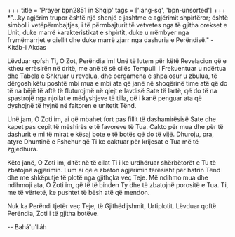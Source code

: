 +++
title = 'Prayer bpn2851 in Shqip'
tags = ['lang-sq', 'bpn-unsorted']
+++
*"...ky agjërim trupor është një shenjë e jashtme e agjërimit shpirtëror; është simbol i vetëpërmbajtjes, i të përmbajturit të vetvetes nga të gjitha orekset e Unit, duke marrë karakteristikat e shpirtit, duke u rrëmbyer nga frymëmarrjet e qiellit dhe duke marrë zjarr nga dashuria e Perëndisë." - Kitáb-i Akdas

 




Lëvduar qofsh Ti, O Zot, Perëndia im! Unë të lutem për këtë Revelacion që e ktheu errësirën në dritë, me anë të së cilës Tempulli i Frekuentuar u ndërtua dhe Tabela e Shkruar u revelua, dhe pergamena e shpalosur u zbulua, të dërgosh këtu poshtë mbi mua e mbi ata që janë në shoqërinë time atë që do të na bëjë të aftë të fluturojmë në qiejt e lavdisë Sate të lartë, që do të na spastrojë nga njollat e mëdyshjeve të tilla, që i kanë penguar ata që dyshojnë të hyjnë në faltoren e unitetit Tënd.

Unë jam, O Zoti im, ai që mbahet fort pas fillit të dashamirësisë Sate dhe kapet pas cepit të mëshirës e të favoreve të Tua. Cakto për mua dhe për të dashurit e mi të mirat e kësaj bote e të botës që do të vijë. Dhuroju, pra, atyre Dhuntinë e Fshehur që Ti ke caktuar për krijesat e Tua më të zgjedhura.

Këto janë, O Zoti im, ditët në të cilat Ti i ke urdhëruar shërbëtorët e Tu të zbatojnë agjërimin. Lum ai që e zbaton agjërimin tërësisht për hatrin Tënd dhe me shkëputje të plotë nga gjithçka veç Teje. Më ndihmo mua dhe ndihmoji ata, O Zoti im, që të të binden Ty dhe të zbatojnë porositë e Tua. Ti, me të vërtetë, ke pushtet të bësh atë që mendon.

Nuk ka Perëndi tjetër veç Teje, të Gjithëdijshmit, Urtiplotit. Lëvduar qoftë Perëndia, Zoti i të gjitha botëve.

-- Bahá'u'lláh
